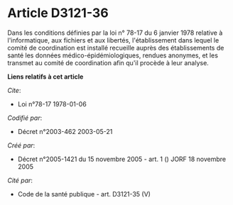 # Article D3121-36

Dans les conditions définies par la loi n° 78-17 du 6 janvier 1978 relative à l'informatique, aux fichiers et aux libertés,
l'établissement dans lequel le comité de coordination est installé recueille auprès des établissements de santé les données
médico-épidémiologiques, rendues anonymes, et les transmet au comité de coordination afin qu'il procède à leur analyse.

**Liens relatifs à cet article**

_Cite_:

  - Loi n°78-17 1978-01-06

_Codifié par_:

  - Décret n°2003-462 2003-05-21

_Créé par_:

  - Décret n°2005-1421 du 15 novembre 2005 - art. 1 () JORF 18 novembre 2005

_Cité par_:

  - Code de la santé publique - art. D3121-35 (V)
